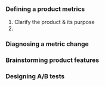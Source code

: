 ### Defining a product metrics
1. Clarify the product & its purpose
2. 
### Diagnosing a metric change
### Brainstorming product features
### Designing A/B tests
